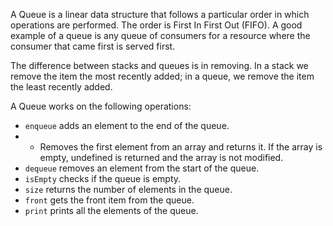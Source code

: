 A Queue is a linear data structure that follows a particular order in which operations are performed. The order is First In First Out (FIFO). A good example of a queue is any queue of consumers for a resource where the consumer that came first is served first.

The difference between stacks and queues is in removing. In a stack we remove the item the most recently added; in a queue, we remove the item the least recently added.

A Queue works on the following operations:

- `enqueue` adds an element to the end of the queue.
- -  Removes the first element from an array and returns it. If the array is empty, undefined is returned and the array is not modified.
- `dequeue` removes an element from the start of the queue.
- `isEmpty` checks if the queue is empty.
- `size` returns the number of elements in the queue.
- `front` gets the front item from the queue.
- `print` prints all the elements of the queue.


